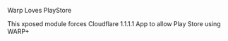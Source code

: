 Warp Loves PlayStore

This xposed module forces Cloudflare 1.1.1.1 App to allow Play Store using WARP+